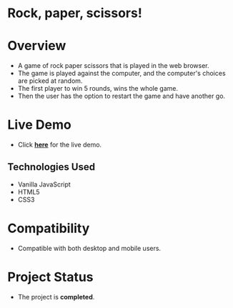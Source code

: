 # Rock, paper, scissors! 

# Overview
- A game of rock paper scissors that is played in the web browser. 
- The game is played against the computer, and the computer's choices are picked at random. 
- The first player to win 5 rounds, wins the whole game. 
- Then the user has the option to restart the game and have another go.

# Live Demo
- Click **[here](https://harirathod.github.io/rock-paper-scissors)** for the live demo.

## Technologies Used
- Vanilla JavaScript
- HTML5
- CSS3

# Compatibility
- Compatible with both desktop and mobile users.

# Project Status
- The project is **completed**.

